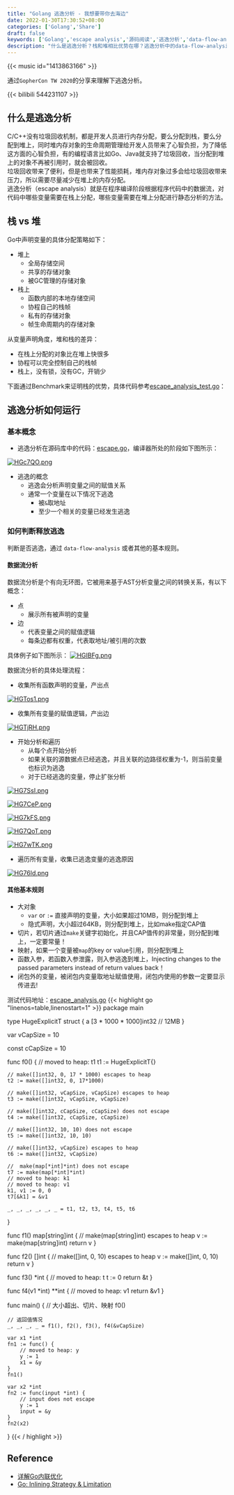 ```yaml
---
title: "Golang 逃逸分析 - 我想要带你去海边"
date: 2022-01-30T17:30:52+08:00
categories: ['Golang','Share']
draft: false
keywords: ['Golang','escape analysis','源码阅读','逃逸分析','data-flow-analysis']
description: "什么是逃逸分析？栈和堆相比优势在哪？逃逸分析中的data-flow-analysis如何运行？哪些场景有逃逸分析？如何判断是否内联？"
---
```


{{< music id="1413863166" >}}

通过`GopherCon TW 2020`的分享来理解下逃逸分析。

{{< bilibili 544231107 >}}

## 什么是逃逸分析
C/C++没有垃圾回收机制，都是开发人员进行内存分配，要么分配到栈，要么分配到堆上，同时堆内存对象的生命周期管理给开发人员带来了心智负担，为了降低这方面的心智负担，有的编程语言比如Go、Java就支持了垃圾回收，当分配到堆上的对象不再被引用时，就会被回收。   
垃圾回收带来了便利，但是也带来了性能损耗，堆内存对象过多会给垃圾回收带来压力，所以需要尽量减少在堆上的内存分配。        
逃逸分析（escape analysis）就是在程序编译阶段根据程序代码中的数据流，对代码中哪些变量需要在栈上分配，哪些变量需要在堆上分配进行静态分析的方法。  

## 栈 vs 堆
Go中声明变量的具体分配策略如下：
* 堆上
    * 全局存储空间
    * 共享的存储对象
    * 被GC管理的存储对象
* 栈上
    * 函数内部的本地存储空间
    * 协程自己的栈帧
    * 私有的存储对象
    * 帧生命周期内的存储对象

从变量声明角度，堆和栈的差异：
* 在栈上分配的对象比在堆上快很多
* 协程可以完全控制自己的栈帧
* 栈上，没有锁，没有GC，开销少

下面通过Benchmark来证明栈的优势，具体代码参考[escape_analysis_test.go](https://github.com/biexiang/code-snippet/blob/main/escape_analysis/bench/escape_analysis_bench_test.go)：   
<script id="asciicast-467861" src="https://asciinema.org/a/467861.js" async></script>


## 逃逸分析如何运行
### 基本概念
* 逃逸分析在源码库中的代码：[escape.go](https://github.com/golang/go/blob/master/src/cmd/compile/internal/escape/escape.go)，编译器所处的阶段如下图所示：

[![HGc7QO.png](https://s4.ax1x.com/2022/02/09/HGc7QO.png)](https://imgtu.com/i/HGc7QO)
* 逃逸的概念
    * 逃逸会分析声明变量之间的赋值关系
    * 通常一个变量在以下情况下逃逸
        * 被`&`取地址
        * 至少一个相关的变量已经发生逃逸

### 如何判断释放逃逸
判断是否逃逸，通过 `data-flow-analysis` 或者其他的基本规则。
#### 数据流分析
数据流分析是个有向无环图，它被用来基于AST分析变量之间的转换关系，有以下概念：
* 点        
    * 展示所有被声明的变量
* 边 
    * 代表变量之间的赋值逻辑
    * 每条边都有权重，代表取地址/被引用的次数 

具体例子如下图所示：
[![HGIBFg.png](https://s4.ax1x.com/2022/02/09/HGIBFg.png)](https://imgtu.com/i/HGIBFg)

数据流分析的具体处理流程：
* 收集所有函数声明的变量，产出点    

[![HGTos1.png](https://s4.ax1x.com/2022/02/09/HGTos1.png)](https://imgtu.com/i/HGTos1)

* 收集所有变量的赋值逻辑，产出边

[![HGTjRH.png](https://s4.ax1x.com/2022/02/09/HGTjRH.png)](https://imgtu.com/i/HGTjRH)

* 开始分析和遍历
    * 从每个点开始分析
    * 如果关联的源数据点已经逃逸，并且关联的边路径权重为-1，则当前变量也标识为逃逸
    * 对于已经逃逸的变量，停止扩张分析

[![HG7SsI.png](https://s4.ax1x.com/2022/02/09/HG7SsI.png)](https://imgtu.com/i/HG7SsI)

[![HG7CeP.png](https://s4.ax1x.com/2022/02/09/HG7CeP.png)](https://imgtu.com/i/HG7CeP)

[![HG7kFS.png](https://s4.ax1x.com/2022/02/09/HG7kFS.png)](https://imgtu.com/i/HG7kFS)

[![HG7QoT.png](https://s4.ax1x.com/2022/02/09/HG7QoT.png)](https://imgtu.com/i/HG7QoT)

[![HG7wTK.png](https://s4.ax1x.com/2022/02/09/HG7wTK.png)](https://imgtu.com/i/HG7wTK)

* 遍历所有变量，收集已逃逸变量的逃逸原因

[![HG76ld.png](https://s4.ax1x.com/2022/02/09/HG76ld.png)](https://imgtu.com/i/HG76ld)

#### 其他基本规则
* 大对象
    * `var` or `:=` 直接声明的变量，大小如果超过10MB，则分配到堆上
    * 隐式声明，大小超过64KB，则分配到堆上，比如make指定CAP值
* 切片，若切片通过`make`关键字初始化，并且CAP值传的非常量，则分配到堆上，一定要常量！
* 映射，如果一个变量被`map`的key or value引用，则分配到堆上
* 函数入参，若函数入参泄露，则入参逃逸到堆上，Injecting changes to the passed parameters instead of return values back！
* 闭包外的变量，被闭包内变量取地址赋值使用，闭包内使用的参数一定要显示传进去!

测试代码地址：[escape_analysis.go](https://github.com/biexiang/code-snippet/blob/main/escape_analysis/test/escape_analysis.go)
{{< highlight go "linenos=table,linenostart=1" >}}
package main

type HugeExplicitT struct {
	a [3 * 1000 * 1000]int32 // 12MB
}

var vCapSize = 10

const cCapSize = 10

func f0() {
	// moved to heap: t1
	t1 := HugeExplicitT{}

	// make([]int32, 0, 17 * 1000) escapes to heap
	t2 := make([]int32, 0, 17*1000)

	// make([]int32, vCapSize, vCapSize) escapes to heap
	t3 := make([]int32, vCapSize, vCapSize)

	// make([]int32, cCapSize, cCapSize) does not escape
	t4 := make([]int32, cCapSize, cCapSize)

	// make([]int32, 10, 10) does not escape
	t5 := make([]int32, 10, 10)

	// make([]int32, vCapSize) escapes to heap
	t6 := make([]int32, vCapSize)

	//  make(map[*int]*int) does not escape
	t7 := make(map[*int]*int)
	// moved to heap: k1
	// moved to heap: v1
	k1, v1 := 0, 0
	t7[&k1] = &v1

	_, _, _, _, _, _ = t1, t2, t3, t4, t5, t6
}

func f1() map[string]int {
	//  make(map[string]int) escapes to heap
	v := make(map[string]int)
	return v
}

func f2() []int {
	// make([]int, 0, 10) escapes to heap
	v := make([]int, 0, 10)
	return v
}

func f3() *int {
	// moved to heap: t
	t := 0
	return &t
}

func f4(v1 *int) **int {
	// moved to heap: v1
	return &v1
}

func main() {
	// 大小超出、切片、映射
	f0()

	// 返回值情况
	_, _, _, _ = f1(), f2(), f3(), f4(&vCapSize)

	var x1 *int
	fn1 := func() {
		// moved to heap: y
		y := 1
		x1 = &y
	}
	fn1()

	var x2 *int
	fn2 := func(input *int) {
		// input does not escape
		y := 1
		input = &y
	}
	fn2(x2)
}
{{< / highlight >}}


<!-- ## 如何确定逃逸分析
`go build -gcflags "-m -l"` 传入-l是为了关闭inline，屏蔽掉inline对这个过程以及最终代码生成的影响。

### 哪些场景有逃逸分析

## 如何进行逃逸分析优化我们的项目

## 如何判断是否内联

### 什么情况下不应该内联 -->

## Reference
* [详解Go内联优化](https://segmentfault.com/a/1190000039146279)
* [Go: Inlining Strategy & Limitation](https://medium.com/a-journey-with-go/go-inlining-strategy-limitation-6b6d7fc3b1be)




